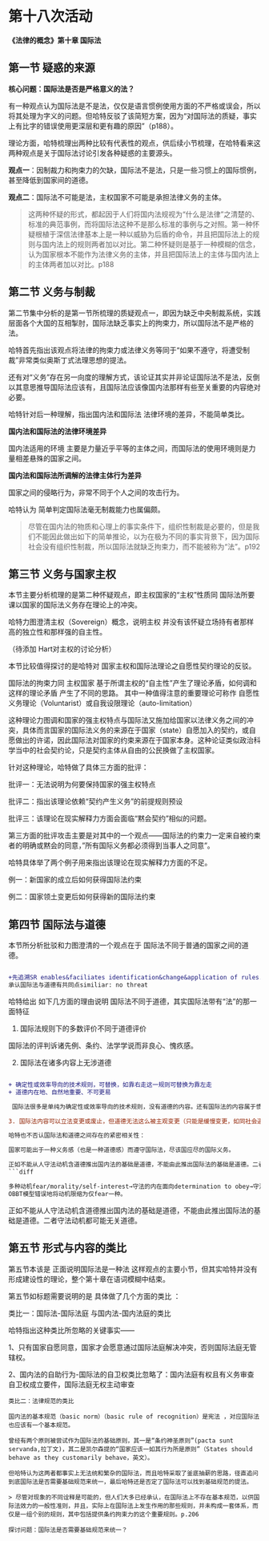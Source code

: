 # 第十八次活动

**《法律的概念》第十章 国际法**

## 第一节 疑惑的来源

**核心问题：国际法是否是严格意义的法？**

有一种观点认为国际法是不是法，仅仅是语言惯例使用方面的不严格或误会，所以将其处理为字义的问题。但哈特反驳了该简短方案，因为“对国际法的质疑，事实上有比字的错误使用更深层和更有趣的原因”（p188）。

理论方面，哈特梳理出两种比较有代表性的观点，供后续小节梳理，在哈特看来这两种观点是关于国际法讨论引发各种疑惑的主要源头。

**观点一**：因制裁力和拘束力的欠缺，国际法不是法，只是一些习惯上的国际惯例，甚至降低到国家间的道德。

**观点二**：国际法不可能是法，主权国家不可能是承担法律义务的主体。

> 这两种怀疑的形式，都起因于人们将国内法规视为“什么是法律”之清楚的、标准的典范事例，而将国际法这种不是那么标准的事例与之对照。第一种怀疑根植于深信法律基本上是一种以威胁为后盾的命令，并且把国际法上的规则与国内法上的规则两者加以对比。第二种怀疑则是基于一种模糊的信念，认为国家根本不能作为法律义务的主体，并且把国际法上的主体与国内法上的主体两者加以对比。p188

## 第二节 义务与制裁

第二节集中分析的是第一节所梳理的质疑观点一，即因为缺乏中央制裁系统，实践层面各个大国的互相掣肘，国际法缺乏事实上的拘束力，所以国际法不是严格的法。

哈特首先指出该观点将法律的拘束力或法律义务等同于“如果不遵守，将遭受制裁”非常类似奥斯丁式法理思想的提法。

还有对“义务”存在另一向度的理解方式，该论证其实并非论证国际法不是法，反倒以其意思推导国际法应该有，且国际法应该像国内法那样有些至关重要的内容绝对必要。

哈特针对后一种理解，指出国内法和国际法 法律环境的差异，不能简单类比。

**国内法和国际法的法律环境差异**

国内法适用的环境 主要是力量近乎平等的主体之间，而国际法的使用环境则是力量相差悬殊的国家之间。

**国内法和国际法所调解的法律主体行为差异**

国家之间的侵略行为，非常不同于个人之间的攻击行为。


哈特认为 简单判定国际法毫无制裁能力也属偏颇。

> 尽管在国内法的物质和心理上的事实条件下，组织性制裁是必要的，但是我们不能因此做出如下的简单推论，以为在极为不同的事实背景下，因为国际社会没有组织性制裁，所以国际法就缺乏拘束力，而不能被称为“法”。p192

## 第三节 义务与国家主权

本节主要分析梳理的是第二种怀疑观点，即主权国家的“主权”性质同 国际法所要课以国家的国际法义务存在理论上的冲突。

哈特力图澄清主权（Sovereign）概念，说明主权 并没有该怀疑立场持有者那样 高的独立性和那样强的自主性。

（待添加 Hart对主权的讨论分析）

本节比较值得探讨的是哈特对 国家主权和国际法理论之自愿性契约理论的反驳。

国际法的拘束力同 主权国家 基于所谓主权的“自主性”产生了理论矛盾，如何调和这样的理论矛盾 产生了不同的思路。
其中一种值得注意的重要理论可称作 自愿性义务理论（Voluntarist）或自我设限理论（auto-limitation）

这种理论力图调和国家的强主权特点与国际法又施加给国家以法律义务之间的冲突，具体而言国家的国际法义务的来源在于国家（state）自愿加入的契约，或自愿做出的许诺，因此国际法对国家的约束来源在于国家本身。这种论证类似政治科学当中的社会契约论，只是契约主体从自由的公民换做了主权国家。

针对这种理论，哈特做了具体三方面的批评：

批评一：无法说明为何要保持国家的强主权特点

批评二：指出该理论依赖“契约产生义务”的前提规则预设

批评三：该理论在现实解释力方面会面临“黙会契约”相似的问题。

第三方面的批评攻击主要是对其中的一个观点——国际法的约束力一定来自被约束者的明确或黙会的同意，”所有国际义务都必须得到当事人之同意”。

哈特具体举了两个例子用来指出该理论在现实解释力方面的不足。

例一：新国家的成立后如何获得国际法约束

例二：国家领土变更后如何获得新的国际法约束


## 第四节 国际法与道德

本节所分析批驳和力图澄清的一个观点在于 国际法不同于普通的国家之间的道德。
```diff

+先追溯SR enables&faciliates identification&change&application of rules.
承认国际法与道德有共同点similiar: no threat

```
哈特给出 如下几方面的理由说明 国际法不同于道德，其实国际法带有“法”的那一面特征

1. 国际法规则下的多数评价不同于道德评价

 国际法的评判诉诸先例、条约、法学学说而非良心、愧疚感。

2. 国际法在诸多内容上无涉道德
```diff

+ 确定性或效率导向的技术规则，可替换，如靠右走这一规则可替换为靠左走
+ 道德内在地、自然地重要、不可更易

 国际法很多是单纯为确定性或效率导向的技术规则，没有道德的内容。还有国际法的内容属于惯习性的仪礼性规定。

3. 国际法内容可以立法变更或废止，但道德无法这么被主观变更（只能是缓慢变更，如同社会道德一样）

哈特也不否认国际法和道德之间存在的紧密相关性：

国家可能出于一种义务感（也是一种道德感）而遵守国际法，尽该国应尽的国际义务。

正如不能从人守法动机含道德推出国内法的基础是道德，不能由此推出国际法的基础是道德。二者守法动机都可能无关道德。
```diff

多种动机fear/morality/self-interest→守法的内在面向determination to obey→守法的外在面向act of obedience
OBBT模型错误地将动机限缩为仅fear一种。

```
正如不能从人守法动机含道德推出国内法的基础是道德，不能由此推出国际法的基础是道德。二者守法动机都可能无关道德。

## 第五节 形式与内容的类比

第五节本该是 正面说明国际法是一种法 这样观点的主要小节，但其实哈特并没有 形成建设性的理论，整个第十章在语词模糊中结束。

第五节如标题需要说明的是 具体做了几个方面的类比 ：

类比一：国际法-国际法庭 与国内法-国内法庭的类比

哈特指出这种类比所忽略的关键事实——

1、只有国家自愿同意，国家才会愿意通过国际法庭解决冲突，否则国际法庭无管辖权。

2、国内法的自助行为-国际法的自卫权类比忽略了：国内法庭有权且有义务审查自卫权成立要件，国际法庭无权主动审查


```
类比二：法律规范的类比

国内法的基本规范（basic norm）（basic rule of recognition）是宪法 ，对应国际法也应该有一个基本规范。

曾经有两个原则被尝试作为国际法的基础原则，其一是“条约神圣原则”(pacta sunt servanda,拉丁文)，其二是凯尔森提的“国家应该一如其行为所是原则”（States should behave as they customarily behave，英文）。

但哈特认为这两者都事实上无法统和繁杂的国际法，而且哈特采取了釜底抽薪的思路，径直追问到底国际法是否需要基础规范来统一，最后哈特还是否定了国际法可以找到基础规范的提法。

> 尽管对现象的不同诠释是可能的，但人们大多已经承认，在国际法上不存在基本规范，以供国际法效力的一般性准则，并且，实际上在国际法上发生作用的那些规则，并未构成一套体系，而仅是一组个别的规则，其中包括提供条约拘束力的这个重要规则。p.206

探讨问题：国际法是否需要基础规范来统一？

